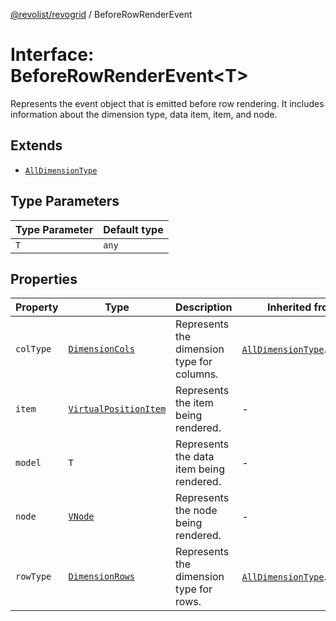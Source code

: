 [@revolist/revogrid](README.md) / BeforeRowRenderEvent

# Interface: BeforeRowRenderEvent\<T\>

Represents the event object that is emitted before row rendering.
It includes information about the dimension type, data item, item, and node.

## Extends

- [`AllDimensionType`](Interface.AllDimensionType.md)

## Type Parameters

| Type Parameter | Default type |
| ------ | ------ |
| `T` | `any` |

## Properties

| Property | Type | Description | Inherited from | Defined in |
| ------ | ------ | ------ | ------ | ------ |
| `colType` | [`DimensionCols`](TypeAlias.DimensionCols.md) | Represents the dimension type for columns. | [`AllDimensionType`](Interface.AllDimensionType.md).`colType` | [src/types/interfaces.ts:756](https://github.com/revolist/revogrid/blob/6d16baf0ac19236f5511b0ce2aeccf75326e95c2/src/types/interfaces.ts#L756) |
| `item` | [`VirtualPositionItem`](Interface.VirtualPositionItem.md) | Represents the item being rendered. | - | [src/types/interfaces.ts:725](https://github.com/revolist/revogrid/blob/6d16baf0ac19236f5511b0ce2aeccf75326e95c2/src/types/interfaces.ts#L725) |
| `model` | `T` | Represents the data item being rendered. | - | [src/types/interfaces.ts:720](https://github.com/revolist/revogrid/blob/6d16baf0ac19236f5511b0ce2aeccf75326e95c2/src/types/interfaces.ts#L720) |
| `node` | [`VNode`](Interface.VNode.md) | Represents the node being rendered. | - | [src/types/interfaces.ts:730](https://github.com/revolist/revogrid/blob/6d16baf0ac19236f5511b0ce2aeccf75326e95c2/src/types/interfaces.ts#L730) |
| `rowType` | [`DimensionRows`](TypeAlias.DimensionRows.md) | Represents the dimension type for rows. | [`AllDimensionType`](Interface.AllDimensionType.md).`rowType` | [src/types/interfaces.ts:751](https://github.com/revolist/revogrid/blob/6d16baf0ac19236f5511b0ce2aeccf75326e95c2/src/types/interfaces.ts#L751) |
